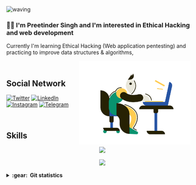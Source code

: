 ![waving](https://capsule-render.vercel.app/api?type=waving&height=200&text=Preetinder%20Singh%20Bajaj%20&fontAlignY=50&color=gradient)
 

### :man_technologist: I'm Preetinder Singh  and I'm interested in Ethical Hacking and web development
Currently I'm learning Ethical Hacking (Web application pentesting) and practicing to improve data structures & algorithms,

<img align='right' height='220' style="margin-right:20px" src='assets/programmer.png' alt='Programmer'>

<br>
<h2>Social Network</h2>

[![Twitter][1.2]][1] [![LinkedIn][2.2]][2] [![Instagram][3.2]][3] [![Telegram][4.2]][4]

[1.2]: https://s4.uupload.ir/files/twitter_prkb.png
[2.2]: https://s4.uupload.ir/files/linkedin_amwn.png
[3.2]: https://s4.uupload.ir/files/instagram_6djz.png
[4.2]: https://s4.uupload.ir/files/telegram_q47u.png

[1]: https://twitter.com/preetinder0031
[2]: https://www.linkedin.com/in/preetinder-singh-bajaj/
[3]: https://www.instagram.com/preetinder.0031
[4]: http://telegram.me/preetinder01

<br>
<h2>Skills</h2>

<p align="center">
  <a href="https://skillicons.dev">
    <img src="https://skillicons.dev/icons?i=git,vscode,react,html,css,js,bootstrap,github,linux" />
  </a>
</p>
<p align="center">
  <a href="https://skillicons.dev">
    <img src="https://skillicons.dev/icons?i=ps,python,mysql,mongo,c,cpp,github" />
  </a>
</p>

<details close="true">
  <summary><b>:gear: &nbsp;Git statistics</b></summary>
  <img height="150px" src="https://github-readme-stats.vercel.app/api?username=preetinder-01&show_icons=true&theme=highcontrast" />
  <img height="150px" src="https://github-readme-stats.vercel.app/api/top-langs/?username=preetinder-01&hide=html&layout=compact&theme=highcontrast" />
 
 <!-- ![](./profile-3d-contrib/profile-gitblock.svg) -->
 
 </details>

